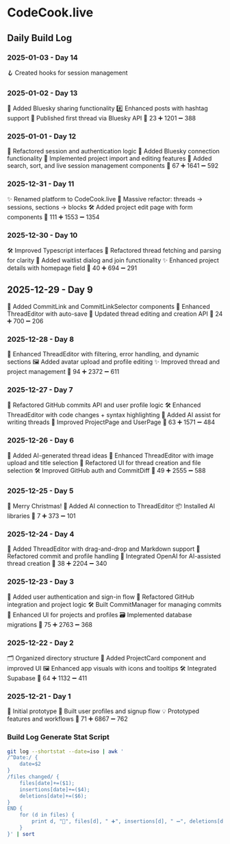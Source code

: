 # CodeCook.live

## Daily Build Log

### 2025-01-03 - Day 14
🪝 Created hooks for session management

### 2025-01-02 - Day 13
🦋 Added Bluesky sharing functionality
#️⃣ Enhanced posts with hashtag support
🧵 Published first thread via Bluesky API
📂 23  ➕ 1201  ➖ 388

### 2025-01-01 - Day 12
🔄 Refactored session and authentication logic
🦋 Added Bluesky connection functionality
📄 Implemented project import and editing features
🔧 Added search, sort, and live session management components
📂 67  ➕ 1641  ➖ 592

### 2025-12-31 - Day 11
✨ Renamed platform to CodeCook.live
🔄 Massive refactor: threads → sessions, sections → blocks
🛠 Added project edit page with form components
📂 111  ➕ 1553  ➖ 1354

### 2025-12-30 - Day 10
🛠 Improved Typescript interfaces
📄 Refactored thread fetching and parsing for clarity
🔗 Added waitlist dialog and join functionality
✨ Enhanced project details with homepage field
📂 40  ➕ 694  ➖ 291

## 2025-12-29 - Day 9
🔗 Added CommitLink and CommitLinkSelector components
📝 Enhanced ThreadEditor with auto-save
🔄 Updated thread editing and creation API
📂 24  ➕ 700  ➖ 206

### 2025-12-28 - Day 8
📄 Enhanced ThreadEditor with filtering, error handling, and dynamic sections
🖼 Added avatar upload and profile editing
✨ Improved thread and project management
📂 94  ➕ 2372  ➖ 611

### 2025-12-27 - Day 7
🔄 Refactored GitHub commits API and user profile logic
🛠 Enhanced ThreadEditor with code changes + syntax highlighting
🤖 Added AI assist for writing threads
📄 Improved ProjectPage and UserPage
📂 63  ➕ 1571  ➖ 484

### 2025-12-26 - Day 6
🤖 Added AI-generated thread ideas
📄 Enhanced ThreadEditor with image upload and title selection
🔄 Refactored UI for thread creation and file selection
🛠 Improved GitHub auth and CommitDiff
📂 49  ➕ 2555  ➖ 588

### 2025-12-25 - Day 5
🎅 Merry Christmas!
🤖 Added AI connection to ThreadEditor
📦 Installed AI libraries
📂 7  ➕ 373  ➖ 101

### 2025-12-24 - Day 4
📝 Added ThreadEditor with drag-and-drop and Markdown support
🔄 Refactored commit and profile handling
🤖 Integrated OpenAI for AI-assisted thread creation
📂 38  ➕ 2204  ➖ 340

### 2025-12-23 - Day 3
👤 Added user authentication and sign-in flow
🔄 Refactored GitHub integration and project logic
🛠 Built CommitManager for managing commits
📄 Enhanced UI for projects and profiles
🗃 Implemented database migrations
📂 75  ➕ 2763  ➖ 368

### 2025-12-22 - Day 2
🗂 Organized directory structure
📄 Added ProjectCard component and improved UI
🖼 Enhanced app visuals with icons and tooltips
🛠 Integrated Supabase
📂 64  ➕ 1132  ➖ 411

### 2025-12-21 - Day 1
🚀 Initial prototype
👤 Built user profiles and signup flow
💡 Prototyped features and workflows
📂 71  ➕ 6867  ➖ 762

### Build Log Generate Stat Script

```bash
git log --shortstat --date=iso | awk '
/^Date:/ { 
    date=$2 
}
/files changed/ { 
    files[date]+=($1); 
    insertions[date]+=($4); 
    deletions[date]+=($6); 
} 
END { 
    for (d in files) {
        print d, "📂", files[d], " ➕", insertions[d], " ➖", deletions[d]
    }
}' | sort
```
